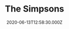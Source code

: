 ---
title: "The Simpsons"
year: 1989
date: 2020-06-13T12:58:30.000Z
permalink: /almanac/tv/2020-06-13-the-simpsons/index.html
season: 19
rating: 2
tmdbid: 456
---